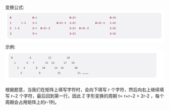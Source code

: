 变换公式:
![变换公式](image.png)
示例:
![示例](image-1.png)

根据题意，当我们在矩阵上填写字符时，会向下填写 r 个字符，然后向右上继续填写 r−2 个字符，最后回到第一行，因此 Z 字形变换的周期 t= r+r−2 = 2r-2 ，每个周期会占用矩阵上的r-1列。


